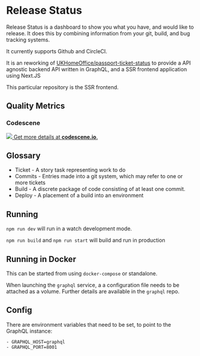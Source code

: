 # Release Status

Release Status is a dashboard to show you what you have, and would like to release. It does this by combining information from your git, build, and bug tracking systems.

It currently supports Github and CircleCI.

It is an reworking of [UKHomeOffice/passport-ticket-status](https://github.com/UKHomeOffice/passports-ticket-status) to provide a API agnostic backend API written in GraphQL, and a SSR frontend application using Next.JS

This particular repository is the SSR frontend.

## Quality Metrics

### Codescene

[![](https://codescene.io/projects/4228/status.svg) Get more details at **codescene.io**.](https://codescene.io/projects/4228/jobs/latest-successful/results)

## Glossary

- Ticket - A story task representing work to do
- Commits - Entries made into a git system, which may refer to one or more tickets
- Build - A discrete package of code consisting of at least one commit.
- Deploy - A placement of a build into an environment

## Running

`npm run dev` will run in a watch development mode.

`npm run build` and `npm run start` will build and run in production

## Running in Docker

This can be started from using `docker-compose` or standalone.

When launching the `graphql` service, a a configuration file needs to be attached as a volume. Further details are available in the `graphql` repo.

## Config

There are environment variables that need to be set, to point to the GraphQL instance:

```
- GRAPHQL_HOST=graphql
- GRAPHQL_PORT=8001
```
